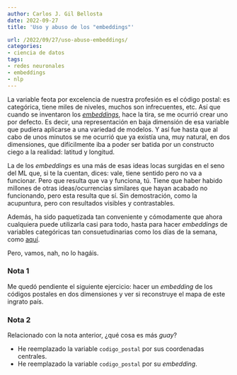 ```yaml
---
author: Carlos J. Gil Bellosta
date: 2022-09-27
title: 'Uso y abuso de los "embeddings"'

url: /2022/09/27/uso-abuso-embeddings/
categories:
- ciencia de datos
tags:
- redes neuronales
- embeddings
- nlp
---
```


La variable feota por excelencia de nuestra profesión es el código postal: es categórica, tiene miles de niveles, muchos son infrecuentes, etc. Así que cuando se inventaron los [_embeddings_](https://en.wikipedia.org/wiki/Word_embedding), hace la tira, se me ocurrió crear uno por defecto. Es decir, una representación en baja dimensión de esa variable que pudiera aplicarse a una variedad de modelos. Y así fue hasta que al cabo de unos minutos se me ocurrió que ya existía una, muy natural, en dos dimensiones, que difícilmente iba a poder ser batida por un constructo ciego a la realidad: latitud y longitud.

La de los _embeddings_ es una más de esas ideas locas surgidas en el seno del ML que, si te la cuentan, dices: vale, tiene sentido pero no va a funcionar. Pero que resulta que va y funciona, tú. Tiene que haber habido millones de otras ideas/ocurrencias similares que hayan acabado no funcionando, pero esta resulta que sí. Sin demostración, como la acupuntura, pero con resultados visibles y contrastables.

Además, ha sido paquetizada tan conveniente y cómodamente que ahora cualquiera puede utilizarla casi para todo, hasta para hacer _embeddings_ de variables categóricas tan consuetudinarias como los días de la semana, como [aquí](https://flovv.github.io/Embeddings_with_tf/).

Pero, vamos, nah, no lo hagáis.

### Nota 1

Me quedó pendiente el siguiente ejercicio: hacer un _embedding_ de los códigos postales en dos dimensiones y ver si reconstruye el mapa de este ingrato país.

### Nota 2

Relacionado con la nota anterior, ¿qué cosa es más _guay_?
* He reemplazado la variable `codigo_postal` por sus coordenadas centrales.
* He reemplazado la variable `codigo_postal` por su _embedding_.